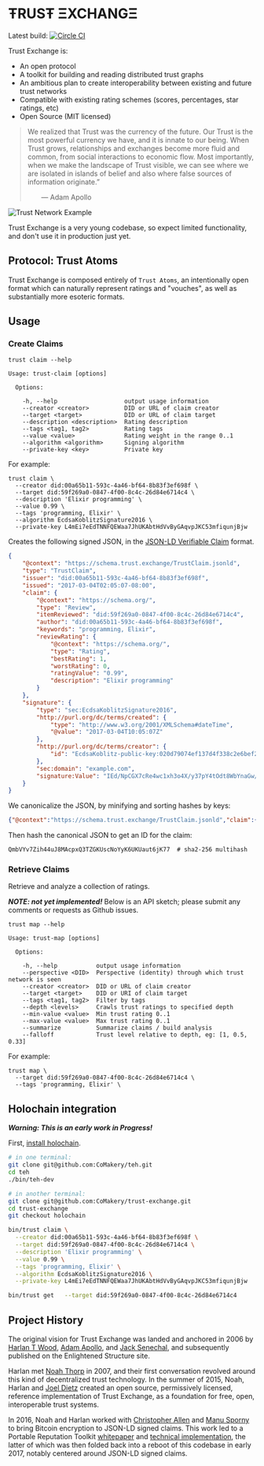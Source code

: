 # ŦRUSŦ ΞXCHANGΞ

Latest build: [![Circle CI](https://circleci.com/gh/CoMakery/trust-exchange/tree/master.svg?style=svg)](https://circleci.com/gh/CoMakery/trust-exchange/tree/master)

Trust Exchange is:
  - An open protocol
  - A toolkit for building and reading distributed trust graphs
  - An ambitious plan to create interoperability between existing and future trust networks
  - Compatible with existing rating schemes (scores, percentages, star ratings, etc)
  - Open Source (MIT licensed)

> We realized that Trust was the currency of the future. Our Trust is the most powerful currency we have, and it is innate to our being. When Trust grows, relationships and exchanges become more fluid and common, from social interactions to economic flow. Most importantly, when we make the landscape of Trust visible, we can see where we are isolated in islands of belief and also where false sources of information originate.”
>
> &nbsp;&nbsp;&nbsp;&nbsp;&nbsp;&nbsp;&nbsp;&mdash; Adam Apollo

![Trust Network Example](https://cdn.rawgit.com/CoMakery/trust-exchange/fee63549abcaa480ee18da207ebab7c45321de84/doc/images/network.png)

Trust Exchange is a very young codebase, so expect limited functionality, and don't use it in production just yet.

## Protocol: Trust Atoms

Trust Exchange is composed entirely of `Trust Atoms`, an intentionally open format which can naturally represent ratings and "vouches", as well as substantially more esoteric formats.

## Usage

### Create Claims

```
trust claim --help

Usage: trust-claim [options]

  Options:

    -h, --help                   output usage information
    --creator <creator>          DID or URL of claim creator
    --target <target>            DID or URL of claim target
    --description <description>  Rating description
    --tags <tag1, tag2>          Rating tags
    --value <value>              Rating weight in the range 0..1
    --algorithm <algorithm>      Signing algorithm
    --private-key <key>          Private key
```

For example:

```
trust claim \
  --creator did:00a65b11-593c-4a46-bf64-8b83f3ef698f \
  --target did:59f269a0-0847-4f00-8c4c-26d84e6714c4 \
  --description 'Elixir programming' \
  --value 0.99 \
  --tags 'programming, Elixir' \
  --algorithm EcdsaKoblitzSignature2016 \
  --private-key L4mEi7eEdTNNFQEWaa7JhUKAbtHdVvByGAqvpJKC53mfiqunjBjw
```

Creates the following signed JSON, in the [JSON-LD Verifiable Claim](https://opencreds.github.io/vc-data-model/#expressing-entity-credentials-in-json) format.

```json
{
    "@context": "https://schema.trust.exchange/TrustClaim.jsonld",
    "type": "TrustClaim",
    "issuer": "did:00a65b11-593c-4a46-bf64-8b83f3ef698f",
    "issued": "2017-03-04T02:05:07-08:00",
    "claim": {
        "@context": "https://schema.org/",
        "type": "Review",
        "itemReviewed": "did:59f269a0-0847-4f00-8c4c-26d84e6714c4",
        "author": "did:00a65b11-593c-4a46-bf64-8b83f3ef698f",
        "keywords": "programming, Elixir",
        "reviewRating": {
            "@context": "https://schema.org/",
            "type": "Rating",
            "bestRating": 1,
            "worstRating": 0,
            "ratingValue": "0.99",
            "description": "Elixir programming"
        }
    },
    "signature": {
        "type": "sec:EcdsaKoblitzSignature2016",
        "http://purl.org/dc/terms/created": {
            "type": "http://www.w3.org/2001/XMLSchema#dateTime",
            "@value": "2017-03-04T10:05:07Z"
        },
        "http://purl.org/dc/terms/creator": {
            "id": "EcdsaKoblitz-public-key:020d79074ef137d4f338c2e6bef2a49c618109eccf1cd01ccc3286634789baef4b"
        },
        "sec:domain": "example.com",
        "signature:Value": "IEd/NpCGX7cRe4wc1xh3o4X/y37pY4tOdt8WbYnaGw/Gbr2Oz7GqtkbYE8dxfxjFFYCrISPJGbBNFyaiVBAb6bs="
    }
}
```

We canonicalize the JSON, by minifying and sorting hashes by keys:

```json
{"@context":"https://schema.trust.exchange/TrustClaim.jsonld","claim":{"@context":"https://schema.org/","author":"did:00a65b11-593c-4a46-bf64-8b83f3ef698f","itemReviewed":"did:59f269a0-0847-4f00-8c4c-26d84e6714c4","keywords":"programming, Elixir","reviewRating":{"@context":"https://schema.org/","bestRating":1,"description":"Elixir programming","ratingValue":"0.99","type":"Rating","worstRating":0},"type":"Review"},"issued":"2017-03-04T02:05:07-08:00","issuer":"did:00a65b11-593c-4a46-bf64-8b83f3ef698f","signature":{"http://purl.org/dc/terms/created":{"@value":"2017-03-04T10:05:07Z","type":"http://www.w3.org/2001/XMLSchema#dateTime"},"http://purl.org/dc/terms/creator":{"id":"EcdsaKoblitz-public-key:020d79074ef137d4f338c2e6bef2a49c618109eccf1cd01ccc3286634789baef4b"},"sec:domain":"example.com","signature:Value":"IEd/NpCGX7cRe4wc1xh3o4X/y37pY4tOdt8WbYnaGw/Gbr2Oz7GqtkbYE8dxfxjFFYCrISPJGbBNFyaiVBAb6bs=","type":"sec:EcdsaKoblitzSignature2016"},"type":"TrustClaim"}
```

Then hash the canonical JSON to get an ID for the claim:

```
QmbVYv7Zih44uJ8MAcpxQ3TZGKUscNoYyK6UKUaut6jK77  # sha2-256 multihash
```

### Retrieve Claims

Retrieve and analyze a collection of ratings.

***NOTE: not yet implemented!***
Below is an API sketch; please submit any
comments or requests as Github issues.

```
trust map --help

Usage: trust-map [options]

  Options:

    -h, --help           output usage information
    --perspective <DID>  Perspective (identity) through which trust network is seen
    --creator <creator>  DID or URL of claim creator
    --target <target>    DID or URI of claim target
    --tags <tag1, tag2>  Filter by tags
    --depth <levels>     Crawls trust ratings to specified depth
    --min-value <value>  Min trust rating 0..1
    --max-value <value>  Max trust rating 0..1
    --summarize          Summarize claims / build analysis
    --falloff            Trust level relative to depth, eg: [1, 0.5, 0.33]
```

For example:

```
trust map \
  --target did:59f269a0-0847-4f00-8c4c-26d84e6714c4 \
  --tags 'programming, Elixir' \
```

## Holochain integration

***Warning: This is an early work in Progress!***

First, [install holochain](https://github.com/metacurrency/holochain/blob/master/README.md#installation).

```sh
# in one terminal:
git clone git@github.com:CoMakery/teh.git
cd teh
./bin/teh-dev

# in another terminal:
git clone git@github.com:CoMakery/trust-exchange.git
cd trust-exchange
git checkout holochain

bin/trust claim \
  --creator did:00a65b11-593c-4a46-bf64-8b83f3ef698f \
  --target did:59f269a0-0847-4f00-8c4c-26d84e6714c4 \
  --description 'Elixir programming' \
  --value 0.99 \
  --tags 'programming, Elixir' \
  --algorithm EcdsaKoblitzSignature2016 \
  --private-key L4mEi7eEdTNNFQEWaa7JhUKAbtHdVvByGAqvpJKC53mfiqunjBjw

bin/trust get   --target did:59f269a0-0847-4f00-8c4c-26d84e6714c4
```

## Project History

The original vision for Trust Exchange was landed and anchored in 2006 by
[Harlan T Wood](https://github.com/harlantwood),
[Adam Apollo](http://www.adamapollo.com/),
and [Jack Senechal](https://github.com/jacksenechal),
and subsequently published on the
Enlightened Structure
site.

Harlan met [Noah Thorp](https://twitter.com/noahthorp) in 2007,
and their first conversation revolved around this kind
of decentralized trust technology.
In the summer of 2015, Noah, Harlan and [Joel Dietz](http://fractastical.com/)
created an open source, permissively licensed,
reference implementation of Trust Exchange, as a foundation for free, open,
interoperable trust systems.

In 2016, Noah and Harlan worked with
[Christopher Allen](http://www.lifewithalacrity.com/) and
[Manu Sporny](http://manu.sporny.org/) to bring
Bitcoin encryption to JSON-LD signed claims.  This work led to a
Portable Reputation Toolkit
[whitepaper](https://github.com/WebOfTrustInfo/rebooting-the-web-of-trust-fall2016/blob/master/final-documents/reputation-toolkit.pdf) and
[technical implementation](https://github.com/WebOfTrustInfo/portable-reputation-toolkit),
the latter of which was then folded back into a reboot of this codebase
in early 2017, notably centered around JSON-LD signed claims.

